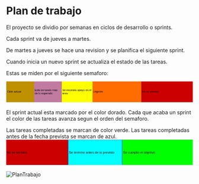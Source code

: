 # Plan de trabajo 

El proyecto se dividio por semanas en ciclos de desarrollo o sprints.

Cada sprint va de jueves a martes.

De martes a jueves se hace una revision y se planifica el siguiente sprint.

Cuando inicia un nuevo sprint se actualiza el estado de las tareas.

Estas se miden por el siguiente semaforo:

![Semaforo](../imagenes/semaforo/olores.jpg)

El sprint actual esta marcado por el color dorado.
Cada que acaba un sprint el color de las tareas avanza segun el orden del semaforo.

Las tareas completadas se marcan de color verde.
Las tareas completadas antes de la fecha prevista se marcan de azul.
![entrega](../imagenes/semaforo/entrega.jpg)

![PlanTrabajo](../imagenes/plan.jpg)



